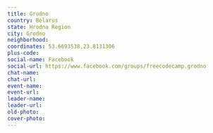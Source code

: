 ```yaml
---
title: Grodno
country: Belarus
state: Hrodna Region
city: Grodno
neighborhood: 
coordinates: 53.6693538,23.8131306
plus-code:
social-name: Facebook
social-url: https://www.facebook.com/groups/freecodecamp.grodno
chat-name:
chat-url:
event-name:
event-url:
leader-name:
leader-url:
old-photo: 
cover-photo:
---
```

